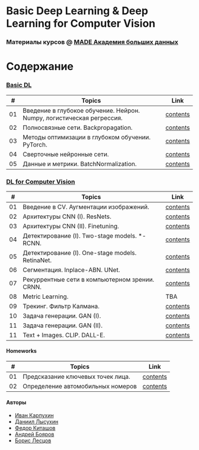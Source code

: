 # Basic Deep Learning & Deep Learning for Computer Vision
### Материалы курсов @ [MADE Академия больших данных](https://data.vk.company)

# Содержание

### [Basic DL](basic_dl)
| #  | Topics 																| Link 													|
| -- | ---------------------------------------------------------------------- | --------------------------------------------------------- |
| 01 | Введение в глубокое обучение. Нейрон. Numpy, логистическая регрессия.	| [contents](basic_dl/seminar01_numpy-logreg)			|
| 02 | Полносвязные сети. Backpropagation.						| [contents](basic_dl/seminar02_numpy-backprop) 		|
| 03 | Методы оптимизации в глубоком обучении. PyTorch.				| [contents](basic_dl/seminar03_pytorch) 				|
| 04 | Сверточные нейронные сети.								| [contents](basic_dl/seminar04-transfer-learning) 		|
| 05 | Данные и метрики. BatchNormalization.						| [contents](basic_dl/seminar05_lightning-optuna) 		|

### [DL for Computer Vision](computer_vision)
| #  | Topics 								| Link 									|
| -- | ---------------------------------------------------- | --------------------------------------------------------- |
| 01 | Введение в CV. Аугментации изображений.      		| [contents](computer_vision/seminar01_opencv_augment) 	|
| 02 | Архитектуры CNN (I). ResNets. 		    		    | [contents](computer_vision/seminar02_resnets)			|
| 03 | Архитектуры CNN (II). Finetuning. 		    		| [contents](computer_vision/seminar03_transfer_learning)	|
| 04 | Детектирование (I). Two-stage models. *-RCNN.		| [contents](computer_vision/seminar04_objdet_rcnn)		|
| 05 | Детектирование (I). One-stage models. RetinaNet. 	| [contents](computer_vision/seminar05_objdet_retina)		|
| 06 | Сегментация. Inplace-ABN. UNet.			        	| [contents](computer_vision/seminar06_segmentation)	
| 07 | Рекуррентные сети в компьютерном зрении. CRNN.       | [contents](computer_vision/seminar07_crnn_carplates)		|
| 08 | Metric Learning.     				                | TBA		|
| 09 | Трекинг. Фильтр Калмана.     				        | [contents](computer_vision/seminar09_tracking)		|
| 10 | Задача генерации. GAN (I).     				        | [contents](computer_vision/seminar10_1d_gan)	    	|
| 11 | Задача генерации. GAN (II).     				        | [contents](computer_vision/seminar11_dcgan)	    	|
| 11 | Text + Images. CLIP. DALL-E.    				        | [contents](computer_vision/seminar12_text2image)	    	|

#### Homeworks
| #  | Topics 										| Link 													|
| -- | -------------------------------------------- | -----------------------------------------------------	|
| 01 | Предсказание ключевых точек лица.        | [contents](computer_vision/contest01_landmarks) 			|
| 02 | Определение автомобильных номеров        | [contents](computer_vision/contest02_carplates) 	    	|


#### Авторы
* [Иван Карпухин](https://github.com/ivan-chai)
* [Даниил Лысухин](https://github.com/lysukhin)
* [Федор Киташов](https://github.com/owoshch)
* [Андрей Бояров](https://github.com/andrewbo29)
* [Борис Лесцов](https://github.com/BorisLestsov)